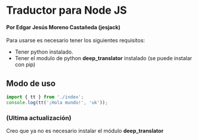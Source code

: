 # Traductor para Node JS
#### Por Edgar Jesús Moreno Castañeda (jesjack)

Para usarse es necesario tener los siguientes requisitos:
- Tener python instalado.
- Tener el modulo de python __deep_translator__ instalado
  (se puede instalar con pip)

## Modo de uso
```js
import { tt } from './index';
console.log(tt('¡Hola mundo!', 'uk'));
```

### (Ultima actualización)
Creo que ya no es necesario instalar el módulo __deep_translator__
